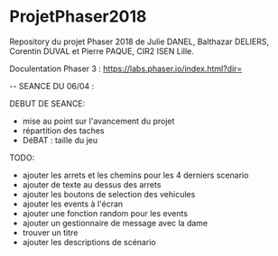 # ProjetPhaser2018
Repository du projet Phaser 2018 de Julie DANEL, Balthazar DELIERS, Corentin DUVAL et Pierre PAQUE, CIR2 ISEN Lille.

Doculentation Phaser 3 : https://labs.phaser.io/index.html?dir=

-- SEANCE DU 06/04 :

DEBUT DE SEANCE: 
- mise au point sur l'avancement du projet
- répartition des taches
- DéBAT : taille du jeu 

TODO:
- ajouter les arrets et les chemins pour les 4 derniers scenario
- ajouter de texte au dessus des arrets 
- ajouter les boutons de selection des vehicules 
- ajouter les events à l'écran 
- ajouter une fonction random pour les events 
- ajouter un gestionnaire de message avec la dame 
- trouver un titre
- ajouter les descriptions de scénario
